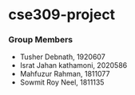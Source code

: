 # cse309-project

<h3>Group Members</h3>
<ul>
  <li>Tusher Debnath, 1920607</li>
  <li>Israt Jahan kathamoni, 2020586</li>
  <li>Mahfuzur Rahman, 1811077</li>
  <li>Sowmit Roy Neel, 1811135</li>
</ul>
